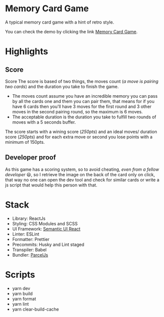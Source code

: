 # Memory Card Game

A typical memory card game with a hint of retro style.

You can check the demo by clicking the link [Memory Card Game](https://memory-card-retro-game.netlify.app/).

# Highlights

## Score

Score
The score is based of two things, the moves count (_a move is pairing two cards_) and the duration you take to finish the game.

- The moves count assume you have an incredible memory you can pass by all the cards one and them you can pair them, that means for if you have 6 cards then you'll have 3 moves for the first round and 3 other moves in the second pairing round, so the maximum is 6 moves.
- The acceptable duration is the duration you take to fulfill two rounds of moves with a 5 seconds buffer.

The score starts with a wining score (_250pts_) and an ideal moves/ duration score (_250pts_) and for each extra move or second you lose points with a minimum of 150pts.

## Developer proof

As this game has a scoring system, so to avoid cheating, _even from a fellow developer_ 😃, so I retrieve the image on the back of the card only on click, that way no one can open the dev tool and check for similar cards or write a js script that would help this person with that.

# Stack

- Library: ReactJs
- Styling: CSS Modules and SCSS
- UI Framework: [Semantic UI React](https://react.semantic-ui.com/)
- Linter: ESLint
- Formatter: Prettier
- Precommits: Husky and Lint staged
- Transpiler: Babel
- Bundler: [ParcelJs](https://parceljs.org/)

# Scripts

- yarn dev
- yarn build
- yarn format
- yarn lint
- yarn clear-build-cache
